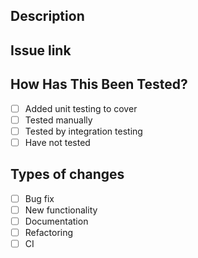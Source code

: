 <!--- Put an `x` in all the boxes that this PR applies -->

## Description
<!--- Provide a general summary of your changes in the Title above -->


## Issue link
<!--- Please link to the issue here. -->


## How Has This Been Tested?
<!--- Provide information on how these changes are testing -->
- [ ] Added unit testing to cover
- [ ] Tested manually
- [ ] Tested by integration testing
- [ ] Have not tested

<!--- Add additional comments about testing if needed. -->

## Types of changes
<!--- What types of changes does your code introduce -->
- [ ] Bug fix
- [ ] New functionality
- [ ] Documentation
- [ ] Refactoring
- [ ] CI
